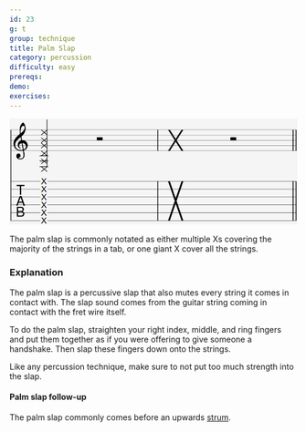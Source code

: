 ```yaml
---
id: 23
g: t
group: technique
title: Palm Slap
category: percussion
difficulty: easy
prereqs: 
demo: 
exercises:
---
```


<div class="tabImg">
  <img src="palm-slap.jpg" />
</div>

The palm slap is commonly notated as either multiple Xs covering the majority of the strings in a tab, or one giant X cover all the strings.

### Explanation

The palm slap is a percussive slap that also mutes every string it comes in contact with. The slap sound comes from the guitar string coming in contact with the <span class="tt" data-tip="the metal strips on your fretboard">fret wire</span> itself.

To do the palm slap, straighten your right index, middle, and ring fingers and put them together as if you were offering to give someone a handshake. Then slap these fingers down onto the strings.

Like any percussion technique, make sure to not put too much strength into the slap. 

#### Palm slap follow-up

The palm slap commonly comes before an upwards [strum](16).